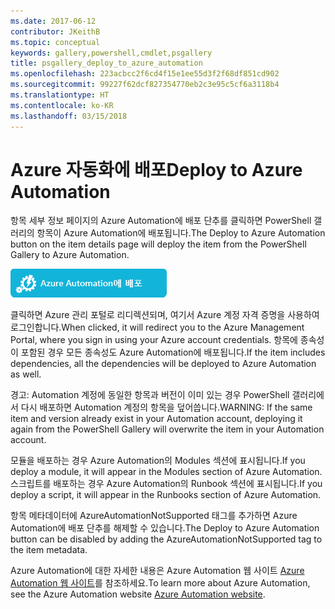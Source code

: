 ```yaml
---
ms.date: 2017-06-12
contributor: JKeithB
ms.topic: conceptual
keywords: gallery,powershell,cmdlet,psgallery
title: psgallery_deploy_to_azure_automation
ms.openlocfilehash: 223acbcc2f6cd4f15e1ee55d3f2f68df851cd902
ms.sourcegitcommit: 99227f62dcf827354770eb2c3e95c5cf6a3118b4
ms.translationtype: HT
ms.contentlocale: ko-KR
ms.lasthandoff: 03/15/2018
---
```

<a name="deploy-to-azure-automation"></a><span data-ttu-id="dd72c-103">Azure 자동화에 배포</span><span class="sxs-lookup"><span data-stu-id="dd72c-103">Deploy to Azure Automation</span></span>
===========================

<span data-ttu-id="dd72c-104">항목 세부 정보 페이지의 Azure Automation에 배포 단추를 클릭하면 PowerShell 갤러리의 항목이 Azure Automation에 배포됩니다.</span><span class="sxs-lookup"><span data-stu-id="dd72c-104">The Deploy to Azure Automation button on the item details page will deploy the item from the PowerShell Gallery to Azure Automation.</span></span>

![Azure Automation에 배포](Images/DeployToAzureAutomationButton.png)

<span data-ttu-id="dd72c-106">클릭하면 Azure 관리 포털로 리디렉션되며, 여기서 Azure 계정 자격 증명을 사용하여 로그인합니다.</span><span class="sxs-lookup"><span data-stu-id="dd72c-106">When clicked, it will redirect you to the Azure Management Portal, where you sign in using your Azure account credentials.</span></span>
<span data-ttu-id="dd72c-107">항목에 종속성이 포함된 경우 모든 종속성도 Azure Automation에 배포됩니다.</span><span class="sxs-lookup"><span data-stu-id="dd72c-107">If the item includes dependencies, all the dependencies will be deployed to Azure Automation as well.</span></span>

<span data-ttu-id="dd72c-108">경고: Automation 계정에 동일한 항목과 버전이 이미 있는 경우 PowerShell 갤러리에서 다시 배포하면 Automation 계정의 항목을 덮어씁니다.</span><span class="sxs-lookup"><span data-stu-id="dd72c-108">WARNING:  If the same item and version already exist in your Automation account, deploying it again from the PowerShell Gallery will overwrite the item in your Automation account.</span></span>

<span data-ttu-id="dd72c-109">모듈을 배포하는 경우 Azure Automation의 Modules 섹션에 표시됩니다.</span><span class="sxs-lookup"><span data-stu-id="dd72c-109">If you deploy a module, it will appear in the Modules section of Azure Automation.</span></span>  <span data-ttu-id="dd72c-110">스크립트를 배포하는 경우 Azure Automation의 Runbook 섹션에 표시됩니다.</span><span class="sxs-lookup"><span data-stu-id="dd72c-110">If you deploy a script, it will appear in the Runbooks section of Azure Automation.</span></span>

<span data-ttu-id="dd72c-111">항목 메타데이터에 AzureAutomationNotSupported 태그를 추가하면 Azure Automation에 배포 단추를 해제할 수 있습니다.</span><span class="sxs-lookup"><span data-stu-id="dd72c-111">The Deploy to Azure Automation button can be disabled by adding the AzureAutomationNotSupported tag to the item metadata.</span></span>

<span data-ttu-id="dd72c-112">Azure Automation에 대한 자세한 내용은 Azure Automation 웹 사이트 [Azure Automation 웹 사이트](http://azure.microsoft.com/services/automation/)를 참조하세요.</span><span class="sxs-lookup"><span data-stu-id="dd72c-112">To learn more about Azure Automation, see the Azure Automation website [Azure Automation website](http://azure.microsoft.com/services/automation/).</span></span>

